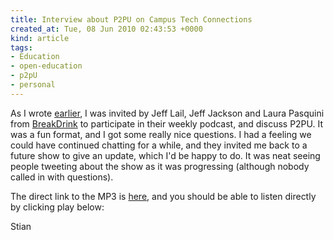 ```yaml
---
title: Interview about P2PU on Campus Tech Connections
created_at: Tue, 08 Jun 2010 02:43:53 +0000
kind: article
tags:
- Education
- open-education
- p2pU
- personal
---
```


As I wrote
[earlier](http://reganmian.net/blog/2010/06/06/tune-in-to-campus-tech-connections-today/),
I was invited by Jeff Lail, Jeff Jackson and Laura Pasquini from
[BreakDrink](http://breakdrink.com/) to participate in their weekly
podcast, and discuss P2PU. It was a fun format, and I got some really
nice questions. I had a feeling we could have continued chatting for a
while, and they invited me back to a future show to give an update,
which I'd be happy to do. It was neat seeing people tweeting about the
show as it was progressing (although nobody called in with questions).

The direct link to the MP3 is
[here](http://www.blogtalkradio.com/breakdrink/2010/06/08/campus-tech-connection-1.mp3),
and you should be able to listen directly by clicking play below:

Stian
